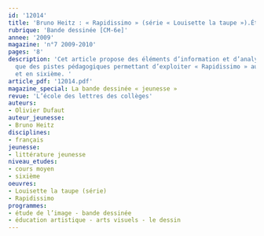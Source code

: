 ```yaml
---
id: '12014'
title: 'Bruno Heitz : « Rapidissimo » (série « Louisette la taupe »).Étude intégrale'
rubrique: 'Bande dessinée [CM-6e]'
annee: '2009'
magazine: 'n°7 2009-2010'
pages: '8'
description: 'Cet article propose des éléments d’information et d’analyse, ainsi
  que des pistes pédagogiques permettant d’exploiter « Rapidissimo » au cours moyen
  et en sixième. '
article_pdf: '12014.pdf'
magazine_special: La bande dessinée « jeunesse »
revue: 'L’école des lettres des collèges'
auteurs:
- Olivier Dufaut
auteur_jeunesse:
- Bruno Heitz
disciplines:
- français
jeunesse:
- littérature jeunesse
niveau_etudes:
- cours moyen
- sixième
oeuvres:
- Louisette la taupe (série)
- Rapidissimo
programmes:
- étude de l’image - bande dessinée
- éducation artistique - arts visuels - le dessin
---
```

